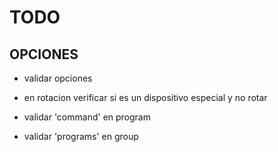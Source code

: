 # TODO

## OPCIONES
- validar opciones

- en rotacion verificar si es un dispositivo especial y no rotar
- validar 'command' en program
- validar 'programs' en group
